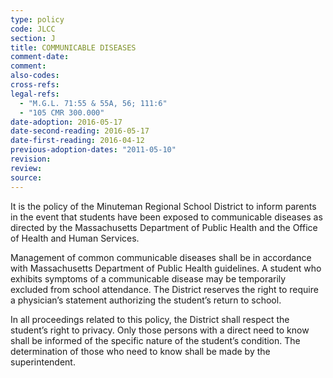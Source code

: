 ```yaml
---
type: policy
code: JLCC
section: J
title: COMMUNICABLE DISEASES 
comment-date:
comment:
also-codes:
cross-refs:
legal-refs:
  - "M.G.L. 71:55 & 55A, 56; 111:6"
  - "105 CMR 300.000"
date-adoption: 2016-05-17
date-second-reading: 2016-05-17
date-first-reading: 2016-04-12
previous-adoption-dates: "2011-05-10"
revision: 
review: 
source:  
---
```


It is the policy of the Minuteman Regional School District to inform parents in the event that students have been exposed to communicable diseases as directed by the Massachusetts Department of Public Health and the Office of Health and Human Services. 

Management of common communicable diseases shall be in accordance with Massachusetts Department of Public Health guidelines.  A student who exhibits symptoms of a communicable disease may be temporarily excluded from school attendance.  The District reserves the right to require a physician’s statement authorizing the student’s return to school. 

In all proceedings related to this policy, the District shall respect the student’s right to privacy.  Only those persons with a direct need to know shall be informed of the specific nature of the student’s condition.  The determination of those who need to know shall be made by the superintendent. 

